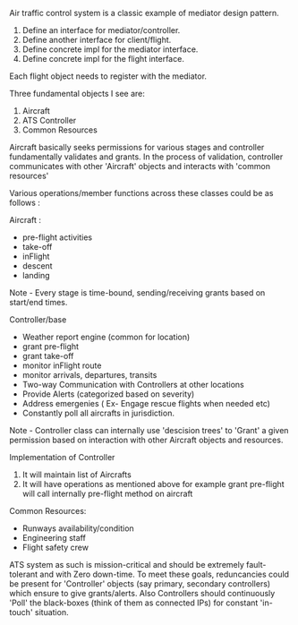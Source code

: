 Air traffic control system is a classic example of mediator design pattern. 
1) Define an interface for mediator/controller. 
2) Define another interface for client/flight. 
3) Define concrete impl for the mediator interface.
4) Define concrete impl for the flight interface. 

Each flight object needs to register with the mediator.

Three fundamental objects I see are:
 1) Aircraft
 2) ATS Controller
 3) Common Resources
 
Aircraft basically seeks permissions for various stages and controller fundamentally validates and grants. In the process of validation, controller communicates with other 'Aircraft' objects and interacts with 'common resources'

Various operations/member functions across these classes could be as follows :

Aircraft :
- pre-flight activities
- take-off
- inFlight
- descent
- landing

Note - Every stage is time-bound, sending/receiving grants based on start/end times.

Controller/base
- Weather report engine (common for location)
- grant pre-flight
- grant take-off
- monitor inFlight route
- monitor arrivals, departures, transits
- Two-way Communication with Controllers at other locations
- Provide Alerts (categorized based on severity)
- Address emergenies ( Ex- Engage rescue flights when needed etc)
- Constantly poll all aircrafts in jurisdiction.

Note - Controller class can internally use 'descision trees' to 'Grant' a given permission based on interaction with other Aircraft objects and resources.

Implementation of Controller
1. It will maintain list of Aircrafts
2. It will have operations as mentioned above for example grant pre-flight will call internally pre-flight method on aircraft


Common Resources:
- Runways availability/condition
- Engineering staff
- Flight safety crew

ATS system as such is mission-critical and should be extremely fault-tolerant and with Zero down-time. To meet these goals, reduncancies could be present for 'Controller' objects (say primary, secondary controllers) which ensure to give grants/alerts.
Also Controllers should continuously 'Poll' the black-boxes (think of them as connected IPs) for constant 'in-touch' situation.






















